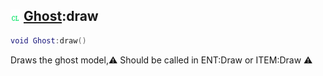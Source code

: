 ## ![client](.gitbook/assets/client.png) [Ghost](./home/Ghost):draw

```lua
void Ghost:draw()
```

Draws the ghost model,⚠ Should be called in ENT:Draw or ITEM:Draw ⚠
